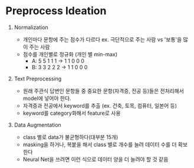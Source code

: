 # Preprocess Ideation
1. Normalization
    * 개인마다 문항에 주는 점수가 다르다
        ex. 극단적으로 주는 사람 vs '보통'을 많이 주는 사람
    * 점수를 개인별로 정규화 (개인 별 min-max)
        - A: 5 5 1 1 1 -> 1 1 0 0 0
        - B: 3 3 2 2 2 -> 1 1 0 0 0

2. Text Preprocessing
    * 원래 주관식 답변인 문항들 중 중요한 문항(자격증, 전공 등)들은 전처리해서 model에 넣어야 한다.
    * 자격증과 전공에서 keyword를 추출 (ex. 건축, 토목, 컴퓨터, 일본어 등)
    * keyword를 category화해서 feature로 사용

3. Data Augmentation
    * class 별로 data가 불균형하다(대부분 15개)
    * masking을 하거나, 복붙을 해서 class 별로 개수를 늘려 데이터 수를 더 확보한다
    * Neural Net을 쓰려면 이런 식으로 데이터 양을 더 늘려야 할 것 같음